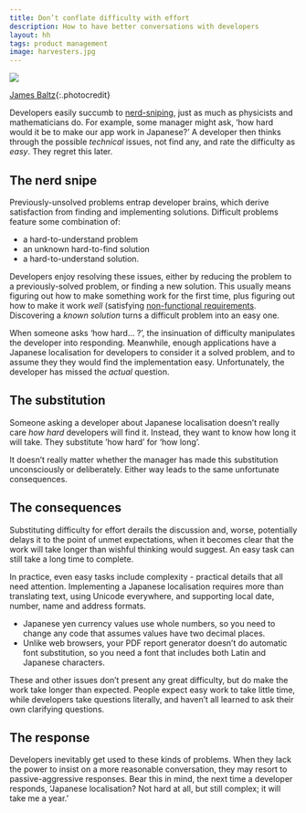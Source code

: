 ```yaml
---
title: Don’t conflate difficulty with effort
description: How to have better conversations with developers
layout: hh
tags: product management
image: harvesters.jpg
---
```


![](harvesters.jpg)

[James Baltz](https://unsplash.com/photos/_pBBkarmFTs){:.photocredit}

Developers easily succumb to [nerd-sniping](https://xkcd.com/356/),
just as much as physicists and mathematicians do.
For example, some manager might ask,
‘how hard would it be to make our app work in Japanese?’
A developer then thinks through the possible _technical_ issues,
not find any, and rate the difficulty as _easy_.
They regret this later.

## The nerd snipe

Previously-unsolved problems entrap developer brains, which derive satisfaction from finding and implementing solutions.
Difficult problems feature some combination of:

* a hard-to-understand problem
* an unknown hard-to-find solution
* a hard-to-understand solution.

Developers enjoy resolving these issues,
either by reducing the problem to a previously-solved problem, or finding a new solution.
This usually means figuring out how to make something work for the first time, 
plus figuring out how to make it work _well_ (satisfying 
[non-functional requirements](http://en.wikipedia.org/wiki/Non-functional_requirement).
Discovering a _known solution_ turns a difficult problem into an easy one.

When someone asks ‘how hard… ?’, the insinuation of difficulty manipulates the developer into responding.
Meanwhile, enough applications have a Japanese localisation for developers to consider it a solved problem,
and to assume they they would find the implementation easy.
Unfortunately, the developer has missed the _actual_ question.

## The substitution

Someone asking a developer about Japanese localisation doesn’t really care _how hard_ developers will find it.
Instead, they want to know how long it will take.
They substitute ’how hard’ for ‘how long’.

It doesn’t really matter whether the manager has made this substitution unconsciously or deliberately.
Either way leads to the same unfortunate consequences.

## The consequences

Substituting difficulty for effort derails the discussion and, worse, 
potentially delays it to the point of unmet expectations,
when it becomes clear that the work will take longer than wishful thinking would suggest.
An easy task can still take a long time to complete.

In practice, even easy tasks include complexity - practical details that all need attention.
Implementing a Japanese localisation requires more than translating text, using Unicode everywhere, and supporting local date, number, name and address formats.

* Japanese yen currency values use whole numbers, so you need to change any code that assumes values have two decimal places.
* Unlike web browsers, your PDF report generator doesn’t do automatic font substitution, so you need a font that includes both Latin and Japanese characters.

These and other issues don’t present any great difficulty,
but do make the work take longer than expected.
People expect easy work to take little time,
while developers take questions literally,
and haven’t all learned to ask their own clarifying questions.

## The response

Developers inevitably get used to these kinds of problems.
When they lack the power to insist on a more reasonable conversation,
they may resort to passive-aggressive responses.
Bear this in mind, the next time a developer responds,
‘Japanese localisation? Not hard at all, but still complex; it will take me a year.’
